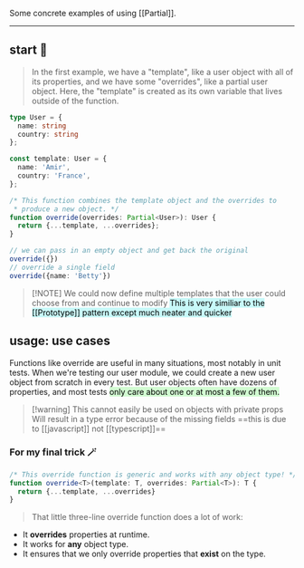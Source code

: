 
Some concrete examples of using [[Partial]].

---
## start 🏁

> In the first example, we have a "template", like a user object with all of its properties, and we have some "overrides", like a partial user object. Here, the "template" is created as its own variable that lives outside of the function.

```ts
type User = {
  name: string
  country: string
};

const template: User = {
  name: 'Amir',
  country: 'France',
};

/* This function combines the template object and the overrides to
 * produce a new object. */
function override(overrides: Partial<User>): User {
  return {...template, ...overrides};
}

// we can pass in an empty object and get back the original
override({})
// override a single field
override({name: 'Betty'})
```

> [!NOTE] We could now define multiple templates that the user could choose from and continue to modify
> <mark style="background: #ABF7F7A6;">This is very similiar to the [[Prototype]] pattern except much neater and quicker</mark>

## usage: use cases

Functions like override are useful in many situations, most notably in unit tests. When we're testing our user module, we could create a new user object from scratch in every test. But user objects often have dozens of properties, and most tests <mark style="background: #BBFABBA6;">only care about one or at most a few of them.</mark>

> [!warning] This cannot easily be used on objects with private props
> Will result in a type error because of the missing fields
> ==this is due to [[javascript]] not [[typescript]]==

### For my final trick 🪄

```ts
/* This override function is generic and works with any object type! */
function override<T>(template: T, overrides: Partial<T>): T {
  return {...template, ...overrides}
}
```


>That little three-line override function does a lot of work:
- It **overrides** properties at runtime.
- It works for **any** object type.
- It ensures that we only override properties that **exist** on the type.
 